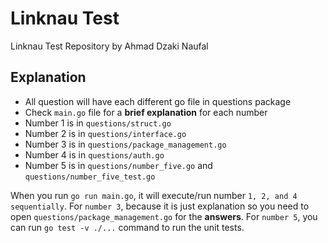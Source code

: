 # Linknau Test
Linknau Test Repository by Ahmad Dzaki Naufal

## Explanation
- All question will have each different go file in questions package
- Check `main.go` file for a **brief explanation** for each number
- Number 1 is in `questions/struct.go`
- Number 2 is in `questions/interface.go`
- Number 3 is in `questions/package_management.go`
- Number 4 is in `questions/auth.go`
- Number 5 is in `questions/number_five.go` and `questions/number_five_test.go`

When you run `go run main.go`, it will execute/run number `1, 2, and 4 sequentially`. For `number 3`, because it is just explanation so you need to open `questions/package_management.go` for the **answers**. For `number 5`, you can run `go test -v ./...` command to run the unit tests.